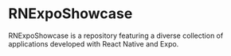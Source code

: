 # RNExpoShowcase
RNExpoShowcase is a repository featuring a diverse collection of applications developed with React Native and Expo. 
